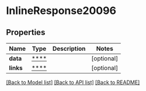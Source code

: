 # InlineResponse20096

## Properties
Name | Type | Description | Notes
------------ | ------------- | ------------- | -------------
**data** | [****](.md) |  | [optional] 
**links** | [****](.md) |  | [optional] 

[[Back to Model list]](../../README.md#documentation-for-models) [[Back to API list]](../../README.md#documentation-for-api-endpoints) [[Back to README]](../../README.md)

